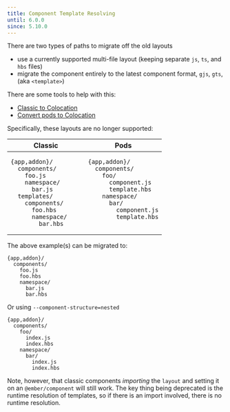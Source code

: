 ```yaml
---
title: Component Template Resolving 
until: 6.0.0
since: 5.10.0
---
```


There are two types of paths to migrate off the old layouts 
- use a currently supported multi-file layout (keeping separate `js`, `ts`, and `hbs` files)
- migrate the component entirely to the latest component format, `gjs`, `gts`, (aka `<template>`)

There are some tools to help with this:
- [Classic to Colocation](https://github.com/ember-codemods/ember-component-template-colocation-migrator)
- [Convert pods to Colocation](https://github.com/ijlee2/ember-codemod-pod-to-octane)


Specifically, these layouts are no longer supported:

<table style="width:100%"><thead><tr><th>Classic</th><th>Pods</th></thead>
<tbody><tr><td style="vertical-align:top; width:50%;">

```
{app,addon}/
  components/
    foo.js
    namespace/
      bar.js
  templates/
    components/
      foo.hbs
      namespace/
        bar.hbs
```

</td><td style="vertical-align:top">

```
{app,addon}/
  components/
    foo/
      component.js
      template.hbs
    namespace/
      bar/
        component.js
        template.hbs
```

</td></tr></tbody>
</table>


The above example(s) can be migrated to:

```
{app,addon}/
  components/
    foo.js 
    foo.hbs
    namespace/
      bar.js
      bar.hbs
```

Or using `--component-structure=nested`

```
{app,addon}/
  components/
    foo/
      index.js 
      index.hbs
    namespace/
      bar/
        index.js
        index.hbs
```

Note, however, that classic components _importing_ the `layout` and setting it on an `@ember/component` will still work.
The key thing being deprecated is the runtime resolution of templates, so if there is an import involved, there is no runtime resolution.
